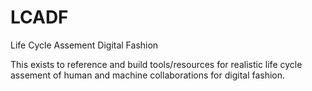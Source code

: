 # LCADF
Life Cycle Assement Digital Fashion 

This exists to reference and build tools/resources for realistic life cycle assement of human and machine collaborations for digital fashion. 
